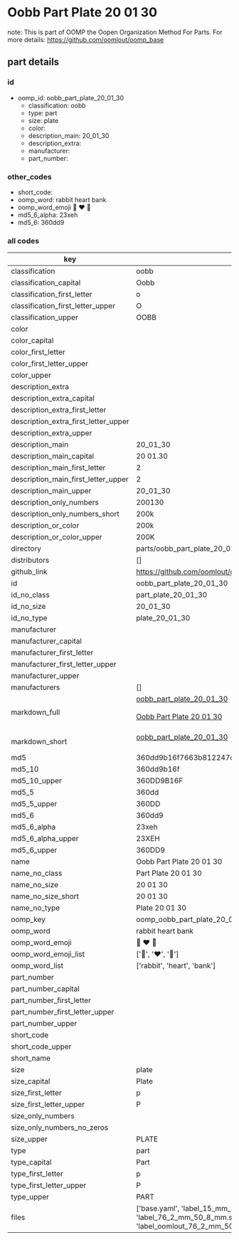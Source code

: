 # Oobb Part Plate 20 01 30  

note: This is part of OOMP the Oopen Organization Method For Parts. For more details: https://github.com/oomlout/oomp_base

##  part details





### id
* oomp_id: oobb_part_plate_20_01_30
  * classification: oobb
  * type: part
  * size: plate
  * color: 
  * description_main: 20_01_30
  * description_extra: 
  * manufacturer: 
  * part_number: 

### other_codes
* short_code: 
* oomp_word: rabbit heart bank
* oomp_word_emoji :rabbit: :heart: :bank:
* md5_6_alpha: 23xeh
* md5_6: 360dd9

### all codes 
| key | value |  
| --- | --- |  
| classification | oobb |  
| classification_capital | Oobb |  
| classification_first_letter | o |  
| classification_first_letter_upper | O |  
| classification_upper | OOBB |  
| color |  |  
| color_capital |  |  
| color_first_letter |  |  
| color_first_letter_upper |  |  
| color_upper |  |  
| description_extra |  |  
| description_extra_capital |  |  
| description_extra_first_letter |  |  
| description_extra_first_letter_upper |  |  
| description_extra_upper |  |  
| description_main | 20_01_30 |  
| description_main_capital | 20 01.30 |  
| description_main_first_letter | 2 |  
| description_main_first_letter_upper | 2 |  
| description_main_upper | 20_01_30 |  
| description_only_numbers | 200130 |  
| description_only_numbers_short | 200k |  
| description_or_color | 200k |  
| description_or_color_upper | 200K |  
| directory | parts/oobb_part_plate_20_01_30 |  
| distributors | [] |  
| github_link | https://github.com/oomlout/oomlout_oomp_part_src/tree/main/parts/oobb_part_plate_20_01_30/working |  
| id | oobb_part_plate_20_01_30 |  
| id_no_class | part_plate_20_01_30 |  
| id_no_size | 20_01_30 |  
| id_no_type | plate_20_01_30 |  
| manufacturer |  |  
| manufacturer_capital |  |  
| manufacturer_first_letter |  |  
| manufacturer_first_letter_upper |  |  
| manufacturer_upper |  |  
| manufacturers | [] |  
| markdown_full | [oobb_part_plate_20_01_30](https://github.com/oomlout/oomlout_oomp_part_src/tree/main/parts/oobb_part_plate_20_01_30/working)<br>[](https://github.com/oomlout/oomlout_oomp_part_src/tree/main/parts/oobb_part_plate_20_01_30/working)<br>[Oobb Part Plate 20 01 30](https://github.com/oomlout/oomlout_oomp_part_src/tree/main/parts/oobb_part_plate_20_01_30/working)<br><br> |  
| markdown_short | [oobb_part_plate_20_01_30](https://github.com/oomlout/oomlout_oomp_part_src/tree/main/parts/oobb_part_plate_20_01_30/working)<br><br> |  
| md5 | 360dd9b16f7663b812247c51d71f229f |  
| md5_10 | 360dd9b16f |  
| md5_10_upper | 360DD9B16F |  
| md5_5 | 360dd |  
| md5_5_upper | 360DD |  
| md5_6 | 360dd9 |  
| md5_6_alpha | 23xeh |  
| md5_6_alpha_upper | 23XEH |  
| md5_6_upper | 360DD9 |  
| name | Oobb Part Plate 20 01 30 |  
| name_no_class | Part Plate 20 01 30 |  
| name_no_size | 20 01 30 |  
| name_no_size_short | 20 01 30 |  
| name_no_type | Plate 20 01 30 |  
| oomp_key | oomp_oobb_part_plate_20_01_30 |  
| oomp_word | rabbit heart bank |  
| oomp_word_emoji | :rabbit: :heart: :bank: |  
| oomp_word_emoji_list | [':rabbit:', ':heart:', ':bank:'] |  
| oomp_word_list | ['rabbit', 'heart', 'bank'] |  
| part_number |  |  
| part_number_capital |  |  
| part_number_first_letter |  |  
| part_number_first_letter_upper |  |  
| part_number_upper |  |  
| short_code |  |  
| short_code_upper |  |  
| short_name |  |  
| size | plate |  
| size_capital | Plate |  
| size_first_letter | p |  
| size_first_letter_upper | P |  
| size_only_numbers |  |  
| size_only_numbers_no_zeros |  |  
| size_upper | PLATE |  
| type | part |  
| type_capital | Part |  
| type_first_letter | p |  
| type_first_letter_upper | P |  
| type_upper | PART |  
| files | ['base.yaml', 'label_15_mm_30_mm.pdf', 'label_15_mm_30_mm.svg', 'label_76_2_mm_50_8_mm.pdf', 'label_76_2_mm_50_8_mm.svg', 'label_oomlout_76_2_mm_50_8_mm.pdf', 'label_oomlout_76_2_mm_50_8_mm.svg', 'readme.md', 'working.json', 'working.yaml'] |  
